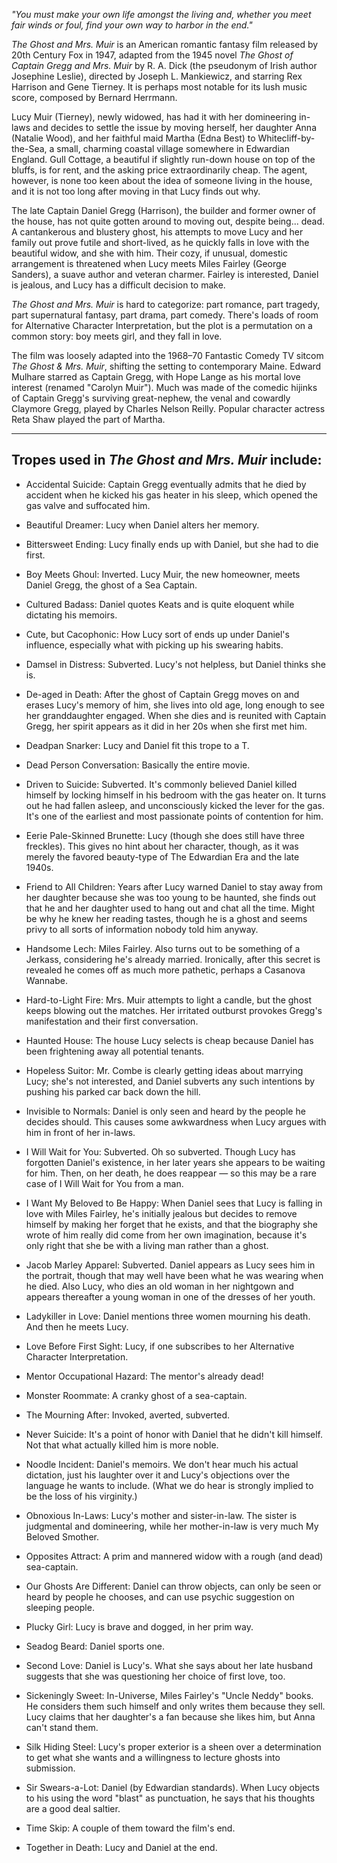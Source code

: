 _"You must make your own life amongst the living and, whether you meet fair winds or foul, find your own way to harbor in the end."_

_The Ghost and Mrs. Muir_ is an American romantic fantasy film released by 20th Century Fox in 1947, adapted from the 1945 novel _The Ghost of Captain Gregg and Mrs. Muir_ by R. A. Dick (the pseudonym of Irish author Josephine Leslie), directed by Joseph L. Mankiewicz, and starring Rex Harrison and Gene Tierney. It is perhaps most notable for its lush music score, composed by Bernard Herrmann.

Lucy Muir (Tierney), newly widowed, has had it with her domineering in-laws and decides to settle the issue by moving herself, her daughter Anna (Natalie Wood), and her faithful maid Martha (Edna Best) to Whitecliff-by-the-Sea, a small, charming coastal village somewhere in Edwardian England. Gull Cottage, a beautiful if slightly run-down house on top of the bluffs, is for rent, and the asking price extraordinarily cheap. The agent, however, is none too keen about the idea of someone living in the house, and it is not too long after moving in that Lucy finds out why.

The late Captain Daniel Gregg (Harrison), the builder and former owner of the house, has not quite gotten around to moving out, despite being... dead. A cantankerous and blustery ghost, his attempts to move Lucy and her family out prove futile and short-lived, as he quickly falls in love with the beautiful widow, and she with him. Their cozy, if unusual, domestic arrangement is threatened when Lucy meets Miles Fairley (George Sanders), a suave author and veteran charmer. Fairley is interested, Daniel is jealous, and Lucy has a difficult decision to make.

_The Ghost and Mrs. Muir_ is hard to categorize: part romance, part tragedy, part supernatural fantasy, part drama, part comedy. There's loads of room for Alternative Character Interpretation, but the plot is a permutation on a common story: boy meets girl, and they fall in love.

The film was loosely adapted into the 1968–70 Fantastic Comedy TV sitcom _The Ghost & Mrs. Muir_, shifting the setting to contemporary Maine. Edward Mulhare starred as Captain Gregg, with Hope Lange as his mortal love interest (renamed "Carolyn Muir"). Much was made of the comedic hijinks of Captain Gregg's surviving great-nephew, the venal and cowardly Claymore Gregg, played by Charles Nelson Reilly. Popular character actress Reta Shaw played the part of Martha.

___

## Tropes used in _The Ghost and Mrs. Muir_ include:

-   Accidental Suicide: Captain Gregg eventually admits that he died by accident when he kicked his gas heater in his sleep, which opened the gas valve and suffocated him.
-   Beautiful Dreamer: Lucy when Daniel alters her memory.
-   Bittersweet Ending: Lucy finally ends up with Daniel, but she had to die first.
-   Boy Meets Ghoul: Inverted. Lucy Muir, the new homeowner, meets Daniel Gregg, the ghost of a Sea Captain.
-   Cultured Badass: Daniel quotes Keats and is quite eloquent while dictating his memoirs.
-   Cute, but Cacophonic: How Lucy sort of ends up under Daniel's influence, especially what with picking up his swearing habits.
-   Damsel in Distress: Subverted. Lucy's not helpless, but Daniel thinks she is.
-   De-aged in Death: After the ghost of Captain Gregg moves on and erases Lucy's memory of him, she lives into old age, long enough to see her granddaughter engaged. When she dies and is reunited with Captain Gregg, her spirit appears as it did in her 20s when she first met him.
-   Deadpan Snarker: Lucy and Daniel fit this trope to a T.
-   Dead Person Conversation: Basically the entire movie.
-   Driven to Suicide: Subverted. It's commonly believed Daniel killed himself by locking himself in his bedroom with the gas heater on. It turns out he had fallen asleep, and unconsciously kicked the lever for the gas. It's one of the earliest and most passionate points of contention for him.
-   Eerie Pale-Skinned Brunette: Lucy (though she does still have three freckles). This gives no hint about her character, though, as it was merely the favored beauty-type of The Edwardian Era and the late 1940s.
-   Friend to All Children: Years after Lucy warned Daniel to stay away from her daughter because she was too young to be haunted, she finds out that he and her daughter used to hang out and chat all the time. Might be why he knew her reading tastes, though he is a ghost and seems privy to all sorts of information nobody told him anyway.

-   Handsome Lech: Miles Fairley. Also turns out to be something of a Jerkass, considering he's already married. Ironically, after this secret is revealed he comes off as much more pathetic, perhaps a Casanova Wannabe.
-   Hard-to-Light Fire: Mrs. Muir attempts to light a candle, but the ghost keeps blowing out the matches. Her irritated outburst provokes Gregg's manifestation and their first conversation.
-   Haunted House: The house Lucy selects is cheap because Daniel has been frightening away all potential tenants.
-   Hopeless Suitor: Mr. Combe is clearly getting ideas about marrying Lucy; she's not interested, and Daniel subverts any such intentions by pushing his parked car back down the hill.
-   Invisible to Normals: Daniel is only seen and heard by the people he decides should. This causes some awkwardness when Lucy argues with him in front of her in-laws.
-   I Will Wait for You: Subverted. Oh so subverted. Though Lucy has forgotten Daniel's existence, in her later years she appears to be waiting for him. Then, on her death, he does reappear — so this may be a rare case of I Will Wait for You from a man.
-   I Want My Beloved to Be Happy: When Daniel sees that Lucy is falling in love with Miles Fairley, he's initially jealous but decides to remove himself by making her forget that he exists, and that the biography she wrote of him really did come from her own imagination, because it's only right that she be with a living man rather than a ghost.
-   Jacob Marley Apparel: Subverted. Daniel appears as Lucy sees him in the portrait, though that may well have been what he was wearing when he died. Also Lucy, who dies an old woman in her nightgown and appears thereafter a young woman in one of the dresses of her youth.
-   Ladykiller in Love: Daniel mentions three women mourning his death. And then he meets Lucy.

-   Love Before First Sight: Lucy, if one subscribes to her Alternative Character Interpretation.
-   Mentor Occupational Hazard: The mentor's already dead!
-   Monster Roommate: A cranky ghost of a sea-captain.
-   The Mourning After: Invoked, averted, subverted.
-   Never Suicide: It's a point of honor with Daniel that he didn't kill himself. Not that what actually killed him is more noble.
-   Noodle Incident: Daniel's memoirs. We don't hear much his actual dictation, just his laughter over it and Lucy's objections over the language he wants to include. (What we do hear is strongly implied to be the loss of his virginity.)
-   Obnoxious In-Laws: Lucy's mother and sister-in-law. The sister is judgmental and domineering, while her mother-in-law is very much My Beloved Smother.
-   Opposites Attract: A prim and mannered widow with a rough (and dead) sea-captain.
-   Our Ghosts Are Different: Daniel can throw objects, can only be seen or heard by people he chooses, and can use psychic suggestion on sleeping people.
-   Plucky Girl: Lucy is brave and dogged, in her prim way.
-   Seadog Beard: Daniel sports one.
-   Second Love: Daniel is Lucy's. What she says about her late husband suggests that she was questioning her choice of first love, too.
-   Sickeningly Sweet: In-Universe, Miles Fairley's "Uncle Neddy" books. He considers them such himself and only writes them because they sell. Lucy claims that her daughter's a fan because she likes him, but Anna can't stand them.
-   Silk Hiding Steel: Lucy's proper exterior is a sheen over a determination to get what she wants and a willingness to lecture ghosts into submission.
-   Sir Swears-a-Lot: Daniel (by Edwardian standards). When Lucy objects to his using the word "blast" as punctuation, he says that his thoughts are a good deal saltier.
-   Time Skip: A couple of them toward the film's end.
-   Together in Death: Lucy and Daniel at the end.